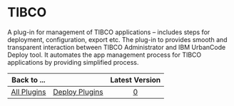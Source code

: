 
# TIBCO

A plug-in for management of TIBCO applications – includes steps for deployment, configuration, export etc. The plug-in to provides smooth and transparent interaction between TIBCO Administrator and IBM UrbanCode Deploy tool. It automates the app management process for TIBCO applications by providing simplified process.


|Back to ...||Latest Version|
| :---: | :---: | :---: |
|[All Plugins](../../index.md)|[Deploy Plugins](../README.md)|[0]()|
